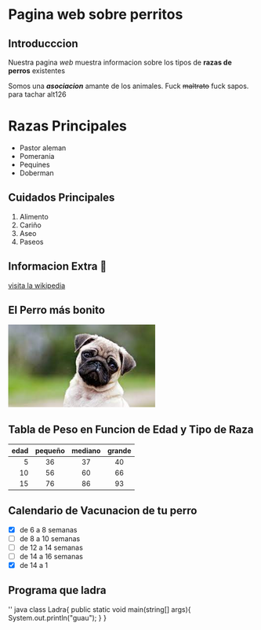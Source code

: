 # Pagina web sobre perritos

## Introducccion
Nuestra pagina *web* muestra informacion sobre los tipos de **razas de perros** existentes

Somos una **_asociacion_** amante de los animales. Fuck ~~maltrato~~ fuck sapos. para tachar alt126

# Razas Principales
- Pastor aleman
- Pomerania
- Pequines
- Doberman

## Cuidados Principales
1. Alimento
2. Cariño
3. Aseo
4. Paseos

## Informacion Extra 🐶

[visita la wikipedia](https://es.wikipedia.org/wiki/Canis_familiaris)

## El Perro más bonito

![alt][perro]

[perro]:perro.jpg

## Tabla de Peso en Funcion de Edad y Tipo de Raza

|edad|pequeño|mediano|grande|
|----:|:-----:|:-----:|:----:|
|5|36|37|40|
|10|56|60|66|
|15|76|86|93|

## Calendario de Vacunacion de tu perro

- [x] de 6 a 8 semanas
- [ ] de 8 a 10 semanas
- [ ] de 12 a 14 semanas
- [ ] de 14 a 16 semanas
- [x] de 14 a 1

## Programa que ladra

'' java
class Ladra{
public static void main(string[] args){
System.out.println("guau");
  }
}

